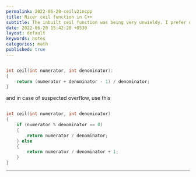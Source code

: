 ```yaml
---
permalink: 2022-06-20-ceilv2incpp
title: Nicer ceil function in C++
subtitle: The inbuilt ceil function was being very unwieldy. I prefer defining my own inline function now. 
date: 2022-06-20 15:42:28 +0530
layout: default
keywords: notes
categories: math
published: true
---
```


```cpp

int ceil(int numerator, int denominator):
{
    return (numerator + denominator - 1) / denominator;
}

```

and in case of suspected overflow, use this

```cpp

int ceil(int numerator, int denominator)
{
    if (numerator % denominator == 0)
    {
        return numerator / denominator;
    } else
    {
        return numerator / denominator + 1;
    }
}
```

---
